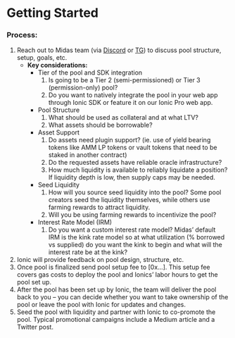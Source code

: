 # Getting Started

### Process:

1. Reach out to Midas team (via [Discord](https://bit.ly/Ionic\_Discord) or [TG](https://t.me/ionicmoney)) to discuss pool structure, setup, goals, etc.
   * **Key considerations:**
     * Tier of the pool and SDK integration
       1. Is going to be a Tier 2 (semi-permissioned) or Tier 3 (permission-only) pool?
       2. Do you want to natively integrate the pool in your web app through Ionic SDK or feature it on our Ionic Pro web app.
     * Pool Structure
       1. What should be used as collateral and at what LTV?
       2. What assets should be borrowable?
     * Asset Support
       1. Do assets need plugin support? (ie. use of yield bearing tokens like AMM LP tokens or vault tokens that need to be staked in another contract)
       2. Do the requested assets have reliable oracle infrastructure?
       3. How much liquidity is available to reliably liquidate a position? If liquidity depth is low, then supply caps may be needed.
     * Seed Liquidity
       1. How will you source seed liquidity into the pool? Some pool creators seed the liquidity themselves, while others use farming rewards to attract liquidity.
       2. Will you be using farming rewards to incentivize the pool?
     * Interest Rate Model (IRM)
       1. Do you want a custom interest rate model? Midas’ default IRM is the kink rate model so at what utilization (% borrowed vs supplied) do you want the kink to begin and what will the interest rate be at the kink?
2. Ionic will provide feedback on pool design, structure, etc.
3. Once pool is finalized send pool setup fee to \[0x…]. This setup fee covers gas costs to deploy the pool and Ionics’ labor hours to get the pool set up.
4. After the pool has been set up by Ionic, the team will deliver the pool back to you – you can decide whether you want to take ownership of the pool or leave the pool with Ionic for updates and changes.
5. Seed the pool with liquidity and partner with Ionic to co-promote the pool. Typical promotional campaigns include a Medium article and a Twitter post.
